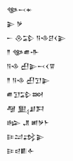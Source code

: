<div class='block'>
<div class='line'>𒀲𒁁𒄬</div>
<div class='line'>𒉌 𒃻</div>
<div class='line'>𒀸 𒊮𒁉 𒀀𒈾𒆪𒌋𒉌</div>
<div class='line'>𒈫 𒀲𒌑𒋥</div>
<div class='line'>𒀀𒈾 𒌷𒉌𒁁𒌋𒐊</div>
<div class='line'>𒈫 𒀀𒈾 𒌷𒋛𒉌</div>
<div class='line'>𒌑𒋛𒁉𒇷</div>
<div class='line'>𒆷 𒅅𒋗𒁕</div>
<div class='line'>𒈗 𒂗 𒅖𒃻𒈨</div>
<div class='line'>𒄿𒁺𒃶𒉌</div>
<div class='line'>𒄿𒁀𒀾𒅆</div>
</div>